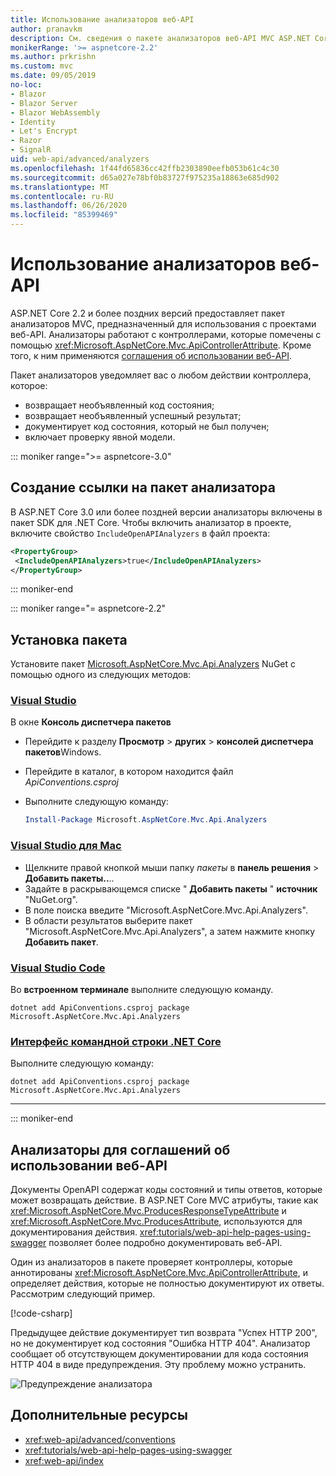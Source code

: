 ```yaml
---
title: Использование анализаторов веб-API
author: pranavkm
description: См. сведения о пакете анализаторов веб-API MVC ASP.NET Core.
monikerRange: '>= aspnetcore-2.2'
ms.author: prkrishn
ms.custom: mvc
ms.date: 09/05/2019
no-loc:
- Blazor
- Blazor Server
- Blazor WebAssembly
- Identity
- Let's Encrypt
- Razor
- SignalR
uid: web-api/advanced/analyzers
ms.openlocfilehash: 1f44fd65836cc42ffb2303890eefb053b61c4c30
ms.sourcegitcommit: d65a027e78bf0b83727f975235a18863e685d902
ms.translationtype: MT
ms.contentlocale: ru-RU
ms.lasthandoff: 06/26/2020
ms.locfileid: "85399469"
---
```

# <a name="use-web-api-analyzers"></a>Использование анализаторов веб-API

ASP.NET Core 2.2 и более поздних версий предоставляет пакет анализаторов MVC, предназначенный для использования с проектами веб-API. Анализаторы работают с контроллерами, которые помечены с помощью <xref:Microsoft.AspNetCore.Mvc.ApiControllerAttribute>. Кроме того, к ним применяются [соглашения об использовании веб-API](xref:web-api/advanced/conventions).

Пакет анализаторов уведомляет вас о любом действии контроллера, которое:

* возвращает необъявленный код состояния;
* возвращает необъявленный успешный результат;
* документирует код состояния, который не был получен;
* включает проверку явной модели.

::: moniker range=">= aspnetcore-3.0"

## <a name="reference-the-analyzer-package"></a>Создание ссылки на пакет анализатора

В ASP.NET Core 3.0 или более поздней версии анализаторы включены в пакет SDK для .NET Core. Чтобы включить анализатор в проекте, включите свойство `IncludeOpenAPIAnalyzers` в файл проекта:

```xml
<PropertyGroup>
 <IncludeOpenAPIAnalyzers>true</IncludeOpenAPIAnalyzers>
</PropertyGroup>
```

::: moniker-end

::: moniker range="= aspnetcore-2.2"

## <a name="package-installation"></a>Установка пакета

Установите пакет [Microsoft.AspNetCore.Mvc.Api.Analyzers](https://www.nuget.org/packages/Microsoft.AspNetCore.Mvc.Api.Analyzers) NuGet с помощью одного из следующих методов:

### <a name="visual-studio"></a>[Visual Studio](#tab/visual-studio)

В окне **Консоль диспетчера пакетов**
  * Перейдите к разделу **Просмотр** > **других** > **консолей диспетчера пакетов**Windows.
  * Перейдите в каталог, в котором находится файл *ApiConventions.csproj*
  * Выполните следующую команду:

    ```powershell
    Install-Package Microsoft.AspNetCore.Mvc.Api.Analyzers
    ```

### <a name="visual-studio-for-mac"></a>[Visual Studio для Mac](#tab/visual-studio-mac)

* Щелкните правой кнопкой мыши папку *пакеты* в **панель решения** > **Добавить пакеты..**..
* Задайте в раскрывающемся списке " **Добавить пакеты** " **источник** "NuGet.org".
* В поле поиска введите "Microsoft.AspNetCore.Mvc.Api.Analyzers".
* В области результатов выберите пакет "Microsoft.AspNetCore.Mvc.Api.Analyzers", а затем нажмите кнопку **Добавить пакет**.

### <a name="visual-studio-code"></a>[Visual Studio Code](#tab/visual-studio-code)

Во **встроенном терминале** выполните следующую команду.

```dotnetcli
dotnet add ApiConventions.csproj package Microsoft.AspNetCore.Mvc.Api.Analyzers
```

### <a name="net-core-cli"></a>[Интерфейс командной строки .NET Core](#tab/netcore-cli)

Выполните следующую команду:

```dotnetcli
dotnet add ApiConventions.csproj package Microsoft.AspNetCore.Mvc.Api.Analyzers
```

---

::: moniker-end

## <a name="analyzers-for-web-api-conventions"></a>Анализаторы для соглашений об использовании веб-API

Документы OpenAPI содержат коды состояний и типы ответов, которые может возвращать действие. В ASP.NET Core MVC атрибуты, такие как <xref:Microsoft.AspNetCore.Mvc.ProducesResponseTypeAttribute> и <xref:Microsoft.AspNetCore.Mvc.ProducesAttribute>, используются для документирования действия. <xref:tutorials/web-api-help-pages-using-swagger> позволяет более подробно документировать веб-API.

Один из анализаторов в пакете проверяет контроллеры, которые аннотированы <xref:Microsoft.AspNetCore.Mvc.ApiControllerAttribute>, и определяет действия, которые не полностью документируют их ответы. Рассмотрим следующий пример.

[!code-csharp[](conventions/sample/Controllers/ContactsController.cs?name=missing404docs&highlight=10)]

Предыдущее действие документирует тип возврата "Успех HTTP 200", но не документирует код состояния "Ошибка HTTP 404". Анализатор сообщает об отсутствующем документировании для кода состояния HTTP 404 в виде предупреждения. Эту проблему можно устранить.

![Предупреждение анализатора](conventions/_static/Analyzer.gif)

## <a name="additional-resources"></a>Дополнительные ресурсы

* <xref:web-api/advanced/conventions>
* <xref:tutorials/web-api-help-pages-using-swagger>
* <xref:web-api/index>
